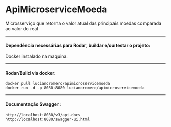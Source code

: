 # ApiMicroserviceMoeda
Microsserviço que retorna o valor atual das principais moedas comparada ao valor do real 

******
<h4> Dependência necessárias para Rodar, buildar e/ou testar o projeto: </h4>
Docker instalado na maquina.

******
<h4> Rodar/Build via docker: </h4> 

```
docker pull lucianoromero/apimicroservicemoeda
docker run -d -p 8080:8080 lucianoromero/apimicroservicemoeda
```
******
<h4> Documentação Swagger : </h4>

```
http://localhost:8080/v3/api-docs
http://localhost:8080/swagger-ui.html
```
